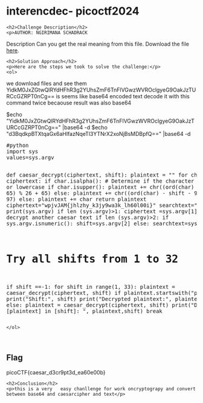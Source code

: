 
<!DOCTYPE html>
<html>

<body>
    <h1>interencdec- picoctf2024</h1>

    <h2>Challenge Description</h2>
    <p>AUTHOR: NGIRIMANA SCHADRACK

Description
Can you get the real meaning from this file.
Download the file 
<a href="https://artifacts.picoctf.net/c_titan/1/enc_flag">here</a>.
</p>
 
    <h2>Solution Approach</h2>
    <p>Here are the steps we took to solve the challenge:</p>
    <ol>
   we download files and see them
    YidkM0JxZGtwQlRYdHFhR3g2YUhsZmF6TnFlVGwzWVROclgyeG9OakJzTURCcGZRPT0nCg== is seems like base64 encoded text decode it with this command twice becaouse result was also base64
<p id="code1">
$echo "YidkM0JxZGtwQlRYdHFhR3g2YUhsZmF6TnFlVGwzWVROclgyeG9OakJzTURCcGZRPT0nCg==" |base64 -d
$echo "d3BqdkpBTXtqaGx6aHlfazNqeTl3YTNrX2xoNjBsMDBpfQ==" |base64 -d
</p>
<pre>
#python
import sys
values=sys.argv
 
def caesar_decrypt(ciphertext, shift):
    plaintext = ""
    for char in ciphertext:
        if char.isalpha():
            # Determine if the character is uppercase or lowercase
            if char.isupper():
                plaintext += chr((ord(char) - shift - 65) % 26 + 65)
            else:
                plaintext += chr((ord(char) - shift - 97) % 26 + 97)
        else:
            plaintext += char
    return plaintext
ciphertext="wpjvJAM{jhlzhy_k3jy9wa3k_lh60l00i}"
searchtext=""
shift=-1
print(sys.argv)
if len (sys.argv)>1:
 ciphertext =sys.argv[1]#for decrypt another caesar text
 if len (sys.argv)>2:
       if sys.argv.isnumeric():
            shift=sys.argv[2]
        else:
             searchtext=sys.argv[2] 
# Try all shifts from 1 to 32
if shift ==-1:
for shift in range(1, 33):
    plaintext = caesar_decrypt(ciphertext, shift)
    if plaintext.startswith("pico"):
        print("Shift:", shift)
        print("Decrypted plaintext:", plaintext)
        break
else:
    plaintext = caesar_decrypt(ciphertext, shift)
    print("Decrypted [plaintext] in [shift]: ", plaintext,shift)
    break
</pre>
                   
    </ol>
<br>
    <h2>Flag</h2>
    <p class="flag"> picoCTF{caesar_d3cr9pt3d_ea60e00b}
</p>

    <h2>Conclusion</h2>
    <p>this is a very   easy chanllenge for work oncryptograpy and convert between base64 and caesarcipher and text</p>
</body>
</html>

